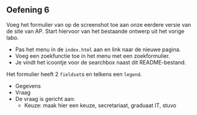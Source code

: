## Oefening 6

Voeg het formulier van op de screenshot toe aan onze eerdere versie van de site van AP. Start hiervoor van het bestaande ontwerp uit het vorige labo.

- Pas het menu in de `index.html` aan en link naar de nieuwe pagina.
- Voeg een zoekfunctie toe in het menu met een zoekformulier.
- Je vindt het icoontje voor de searchbox naast dit README-bestand.

Het formulier heeft 2 `fieldset`s en telkens een `legend`.

- Gegevens
- Vraag
- De vraag is gericht aan:
  - Keuze: maak hier een keuze, secretariaat, graduaat IT, stuvo
